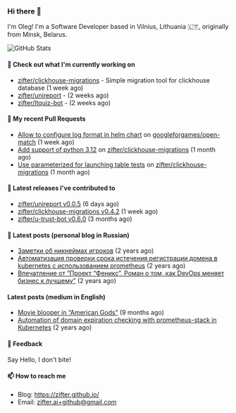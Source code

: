 ### Hi there 👋

I'm Oleg! I'm a Software Developer based in Vilnius, Lithuania 🇱🇹, originally from Minsk, Belarus.

![GitHub Stats](https://github-readme-stats.vercel.app/api?username=zifter&count_private=true&theme=tokyonight&show_icons=true)

#### 👷 Check out what I'm currently working on

- [zifter/clickhouse-migrations](https://github.com/zifter/clickhouse-migrations) - Simple migration tool for clickhouse database (1 week ago)
- [zifter/unireport](https://github.com/zifter/unireport) -  (2 weeks ago)
- [zifter/ltquiz-bot](https://github.com/zifter/ltquiz-bot) -  (2 weeks ago)

#### 🔨 My recent Pull Requests

- [Allow to configure log format in helm chart](https://github.com/googleforgames/open-match/pull/1600) on [googleforgames/open-match](https://github.com/googleforgames/open-match) (1 week ago)
- [Add support of python 3.12](https://github.com/zifter/clickhouse-migrations/pull/19) on [zifter/clickhouse-migrations](https://github.com/zifter/clickhouse-migrations) (1 month ago)
- [Use parameterized for launching table tests](https://github.com/zifter/clickhouse-migrations/pull/18) on [zifter/clickhouse-migrations](https://github.com/zifter/clickhouse-migrations) (1 month ago)

#### 🚀 Latest releases I've contributed to
- [zifter/unireport v0.0.5](https://github.com/zifter/unireport/releases/tag/v0.0.5) (6 days ago)
- [zifter/clickhouse-migrations v0.4.2](https://github.com/zifter/clickhouse-migrations/releases/tag/v0.4.2) (1 week ago)
- [zifter/u-trust-bot v0.6.0](https://github.com/zifter/u-trust-bot/releases/tag/v0.6.0) (3 months ago)

#### 📄 Latest posts (personal blog in Russian)
- [Заметки об никнеймах игроков](https://zifter.github.io/offtopic/gamedev/2021/12/10/nicknames-in-games.html) (2 years ago)
- [Автоматизация проверки срока истечения регистрации домена в kubernetes с использованием prometheus](https://zifter.github.io/devops/2021/09/12/domain-expiration-prometheus-exporter.html) (2 years ago)
- [Впечатление от “Проект “Феникс”. Роман о том, как DevOps меняет бизнес к лучшему”](https://zifter.github.io/offtopic/2021/01/09/fenix-book-review.html) (2 years ago)

#### Latest posts (medium in English)
- [Movie blooper in “American Gods”](https://medium.com/@zifter/movie-blooper-in-american-gods-aee3b286b899?source=rss-766601af1f16------2) (9 months ago)
- [Automation of domain expiration checking with prometheus-stack in Kubernetes](https://medium.com/@zifter/automation-of-domain-expiration-checking-with-prometheus-stack-in-kubernetes-ea4e4571f5b4?source=rss-766601af1f16------2) (2 years ago)

#### 💬 Feedback

Say Hello, I don't bite!

#### 📫 How to reach me

- Blog: https://zifter.github.io/
- Email: zifter.ai+github@gmail.com
